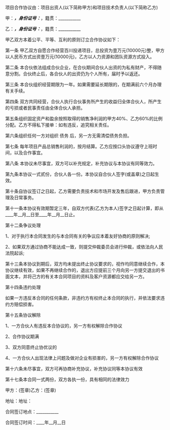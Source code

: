 
 


项目合作协议由：项目出资人(以下简称甲方)和项目技术负责人(以下简称乙方)


甲：___________，身份证号：___________，籍贯：___________


乙：___________，身份证号：___________，籍贯：___________


甲乙双方本着公平、平等、互利的原则订立合作协议如下：


第一条 甲乙双方自愿合作经营百川投递项目，总投资为壹万元(10000元)整，甲方以人民币方式出资壹万元(10000元)，乙方以人力资源和团队资源方式投入。


第二条 本合伙依法组成合伙企业，在合伙期间合伙人出资的为私有财产，不得随意分割。合伙终止后，各合伙人的出资仍为个人所有，届时予以返还。


第三条 本合伙组织经营期限为一年。如果需要延长期限的，在期满前六个月办理有关手续。


第四条 双方共同经营，合伙人执行合伙事务所产生的收益归全体合伙人，所产生的亏损或者民事责任由全体合伙人承担。


第五条组织固定资产和盈余按照取得的销售净利润的甲方40%、乙方60%的比例分配。乙方不得私下接单：如有违反，追究相关责任。


第六条组织任何一方对组织
债务
后，另一方无需清偿债务负担。


第七条 每年项目产品总销售利润的，按月结算。乙方应按口头协议遵守上班时间，以及合作事宜。


第八条 本协议未尽事宜，双方可以补充规定，补充协议与本协议有同等效力。


第九条本协议一式贰份，合伙人各一份。本协议自合伙人签字(或盖章)之日起生效。


第十条自协议签订之日起，乙方需要负责技术和市场开发及售后跟进，甲方负责管理及日常事务。


第十一条本协议有效期暂定三年，自双方代表(乙方为本人)签字之日起计算，即从____年__月__日至____年__月__日止。


第十二条争议处理


1、对于执行本合同发生的与本合同有关的争议应本着友好协商的原则解决;


2、如果双方通过协商不能达成一致，则提交仲裁委员会进行仲裁，或依法向人民法院起诉;


第十三条本协议到期后，双方均未提出终止协议要求的，视作均同意继续合作，本协议继续有效，如果不再继续合作的，退出方应提前三个月向另一方提交退出的书面文本，并将己方的有关本合同项目的资料及客户资源都应交给另一方。


第十四条违约处理


如果一方违反本合同的任何条款，非违约方有权终止本合同的执行，并依法要求违约方赔偿损害。


第十五条协议解除


1、一方合伙人有违反本合协议的，另一方有权解除合作协议


2、合作协议期满


3、双方同意终止协优议的


4、一方合伙人出现法律上问题及做对企业有损害的，另一方有权解除合作协议


第十六条未尽事宜，双方可再协商补充协议，补充协议同等本协议有效


第十七条本合同一式两份，双方各执一份，具有相同的法律效力


甲方：(签章)乙方：(签章)


地址：地址：


合同签订地点：___________


合同签订时间：____年__月__日
 


 

 
 
 
 
 
  


  
 

  


  


  
 
 
 
 

